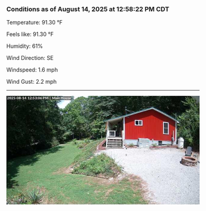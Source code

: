 ### Conditions as of August 14, 2025 at 12:58:22 PM CDT 

Temperature: 91.30 &deg;F

Feels like: 91.30 &deg;F

Humidity: 61%

Wind Direction: SE

Windspeed: 1.6 mph

Wind Gust: 2.2 mph

---

<img src="./images/latest.jpeg"/>

